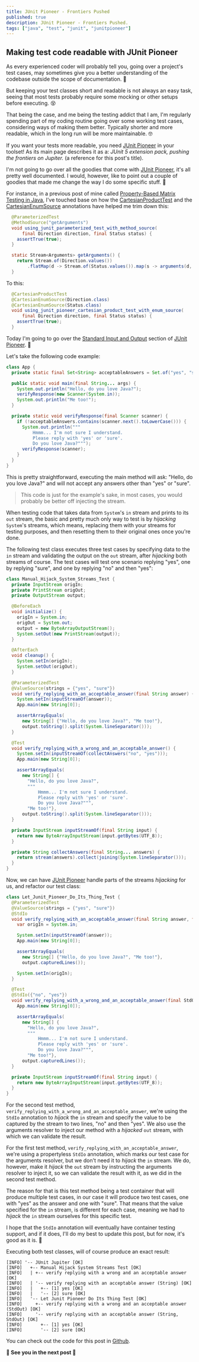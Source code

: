 ```yaml
---
title: JUnit Pioneer - Frontiers Pushed
published: true
description: JUnit Pioneer - Frontiers Pushed.
tags: ["java", "test", "junit", "junitpioneer"]
---
```


## Making test code readable with JUnit Pioneer

As every experienced coder will probably tell you, going over a project's test cases, may sometimes give you a better understanding of the codebase outside the scope of documentation. :monocle_face:

But keeping your test classes short and readable is not always an easy task, seeing that most tests probably require some mocking or other setups before executing. :dizzy_face:

That being the case, and me being the testing addict that I am,
I'm regularly spending part of my coding routine going over some working test cases, considering ways of making them better.
Typically shorter and more readable, which in the long run will be more maintainable. :nerd_face:

If you want your tests more readable, you need [JUnit Pioneer][1] in your toolset!
As its main page describes it as a: *JUnit 5 extension pack, pushing the frontiers on Jupiter.* (a reference for this post's title).

I'm not going to go over all the goodies that come with [JUnit Pioneer][1], it's all pretty well documented.
I would, however, like to point out a couple of goodies that made me change the way I do some specific stuff. :cowboy_hat_face:

For instance, in a previous post of mine called [Property-Based Matrix Testing in Java][2], I've touched base on how the [CartesianProductTest][3] and the [CartesianEnumSource][4] annotations have helped me trim down this:

```java
  @ParameterizedTest
  @MethodSource("getArguments")
  void using_junit_parameterized_test_with_method_source(
      final Direction direction, final Status status) {
    assertTrue(true);
  }

  static Stream<Arguments> getArguments() {
    return Stream.of(Direction.values())
        .flatMap(d -> Stream.of(Status.values()).map(s -> arguments(d, s)));
  }
```

To this:

```java
  @CartesianProductTest
  @CartesianEnumSource(Direction.class)
  @CartesianEnumSource(Status.class)
  void using_junit_pioneer_cartesian_product_test_with_enum_source(
      final Direction direction, final Status status) {
    assertTrue(true);
  }
```

Today I'm going to go over the [Standard Input and Output][5] section of [JUnit Pioneer][1]. :eyes:

Let's take the following code example:

```java
class App {
  private static final Set<String> acceptableAnswers = Set.of("yes", "sure");

  public static void main(final String... args) {
    System.out.println("Hello, do you love Java?");
    verifyResponse(new Scanner(System.in));
    System.out.println("Me too!");
  }

  private static void verifyResponse(final Scanner scanner) {
    if (!acceptableAnswers.contains(scanner.next().toLowerCase())) {
      System.out.println("""
          Hmmm... I'm not sure I understand.
          Please reply with 'yes' or 'sure'.
          Do you love Java?""");
      verifyResponse(scanner);
    }
  }
}
```

This is pretty straightforward, executing the main method will ask: "Hello, do you love Java?" and will not accept any answers other than "yes" or "sure".

> This code is just for the example's sake, in most cases, you would probably be better off injecting the stream.

When testing code that takes data from `System`'s `in` stream and prints to its `out` stream, the basic and pretty much only way to test is by *hijacking* `System`'s streams, which means, replacing them with your streams for testing purposes, and then resetting them to their original ones once you're done.

The following test class executes three test cases by specifying data to the `in` stream and validating the output on the `out` stream, after *hijacking* both streams of course.
The test cases will test one scenario replying "yes", one by replying "sure", and one by replying "no" and then "yes":

```java
class Manual_Hijack_System_Streams_Test {
  private InputStream origIn;
  private PrintStream origOut;
  private OutputStream output;

  @BeforeEach
  void initialize() {
    origIn = System.in;
    origOut = System.out;
    output = new ByteArrayOutputStream();
    System.setOut(new PrintStream(output));
  }

  @AfterEach
  void cleanup() {
    System.setIn(origIn);
    System.setOut(origOut);
  }

  @ParameterizedTest
  @ValueSource(strings = {"yes", "sure"})
  void verify_replying_with_an_acceptable_answer(final String answer) {
    System.setIn(inputStreamOf(answer));
    App.main(new String[0]);

    assertArrayEquals(
      new String[] {"Hello, do you love Java?", "Me too!"},
      output.toString().split(System.lineSeparator()));
  }

  @Test
  void verify_replying_with_a_wrong_and_an_acceptable_answer() {
    System.setIn(inputStreamOf(collectAnswers("no", "yes")));
    App.main(new String[0]);

    assertArrayEquals(
      new String[] {
        "Hello, do you love Java?",
        """
            Hmmm... I'm not sure I understand.
            Please reply with 'yes' or 'sure'.
            Do you love Java?""",
        "Me too!"},
      output.toString().split(System.lineSeparator()));
  }

  private InputStream inputStreamOf(final String input) {
    return new ByteArrayInputStream(input.getBytes(UTF_8));
  }

  private String collectAnswers(final String... answers) {
    return stream(answers).collect(joining(System.lineSeparator()));
  }
}

```

Now, we can have [JUnit Pioneer][1] handle parts of the streams *hijacking* for us, and refactor our test class:

```java
class Let_Junit_Pioneer_Do_Its_Thing_Test {
  @ParameterizedTest
  @ValueSource(strings = {"yes", "sure"})
  @StdIo
  void verify_replying_with_an_acceptable_answer(final String answer, final StdOut output) {
    var origIn = System.in;

    System.setIn(inputStreamOf(answer));
    App.main(new String[0]);

    assertArrayEquals(
      new String[] {"Hello, do you love Java?", "Me too!"},
      output.capturedLines());

    System.setIn(origIn);
  }

  @Test
  @StdIo({"no", "yes"})
  void verify_replying_with_a_wrong_and_an_acceptable_answer(final StdOut output) {
    App.main(new String[0]);

    assertArrayEquals(
      new String[] {
        "Hello, do you love Java?",
        """
            Hmmm... I'm not sure I understand.
            Please reply with 'yes' or 'sure'.
            Do you love Java?""",
        "Me too!"},
      output.capturedLines());
  }

  private InputStream inputStreamOf(final String input) {
    return new ByteArrayInputStream(input.getBytes(UTF_8));
  }
}
```

For the second test method, `verify_replying_with_a_wrong_and_an_acceptable_answer`, we're using the `StdIo` annotation to *hijack* the `in` stream and specify the value to be captured by the stream to two lines, "no" and then "yes".
We also use the arguments resolver to inject our method with a *hijacked* `out` stream, with which we can validate the result.

For the first test method, `verify_replying_with_an_acceptable_answer`, we're using a propertyless `StdIo` annotation, which marks our test case for the arguments resolver, but we don't need it to *hijack* the `in` stream.
We do, however, make it *hijack* the `out` stream by instructing the arguments resolver to inject it, so we can validate the result with it, as we did in the second test method.

The reason for that is this test method being a test container that will produce multiple test cases, in our case it will produce two test cases, one with "yes" as the answer and one with "sure".
That means that the value specified for the `in` stream, is different for each case, meaning we had to *hijack* the `in` stream ourselves for this specific test.

I hope that the `StdIo` annotation will eventually have container testing support, and if it does, I'll do my best to update this post, but for now, it's good as it is. :star_struck:

Executing both test classes, will of course produce an exact result:

```text
[INFO] '-- JUnit Jupiter [OK]
[INFO]   +-- Manual Hijack System Streams Test [OK]
[INFO]   | +-- verify replying with a wrong and an acceptable answer [OK]
[INFO]   | '-- verify replying with an acceptable answer (String) [OK]
[INFO]   |   +-- [1] yes [OK]
[INFO]   |   '-- [2] sure [OK]
[INFO]   '-- Let Junit Pioneer Do Its Thing Test [OK]
[INFO]     +-- verify replying with a wrong and an acceptable answer (StdOut) [OK]
[INFO]     '-- verify replying with an acceptable answer (String, StdOut) [OK]
[INFO]       +-- [1] yes [OK]
[INFO]       '-- [2] sure [OK]
```

You can check out the code for this post in [Github][0].

**:wave: See you in the next post :wave:**

[0]: https://github.com/TomerFi/junit-pioneer-frontiers-pushed
[1]: https://junit-pioneer.org/
[2]: https://dev.to/tomerfi/property-based-matrix-testing-in-java-47p4
[3]: https://junit-pioneer.org/docs/cartesian-product/
[4]: https://junit-pioneer.org/docs/cartesian-product/#cartesianenumsource
[5]: https://junit-pioneer.org/docs/standard-input-output/

